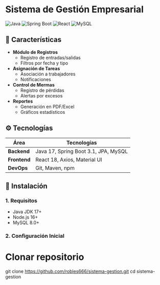 # Sistema de Gestión Empresarial

![Java](https://img.shields.io/badge/Java-17+-orange)
![Spring Boot](https://img.shields.io/badge/Spring%20Boot-3.1+-brightgreen)
![React](https://img.shields.io/badge/React-18+-blue)
![MySQL](https://img.shields.io/badge/MySQL-8.0+-lightgrey)

## 📌 Características

- **Módulo de Registros**
  - Registro de entradas/salidas
  - Filtros por fecha y tipo
- **Asignación de Tareas**
  - Asociación a trabajadores
  - Notificaciones
- **Control de Mermas**
  - Registro de pérdidas
  - Alertas por excesos
- **Reportes**
  - Generación en PDF/Excel
  - Gráficos estadísticos

## ⚙️ Tecnologías

| Área         | Tecnologías                     |
|--------------|---------------------------------|
| **Backend**  | Java 17, Spring Boot 3.1, JPA, MySQL |
| **Frontend** | React 18, Axios, Material UI    |
| **DevOps**   | Git, Maven, npm                 |

## 🚀 Instalación

### 1. Requisitos
- Java JDK 17+
- Node.js 16+
- MySQL 8.0+

### 2. Configuración Inicial

# Clonar repositorio
git clone https://github.com/robles666/sistema-gestion.git
cd sistema-gestion
